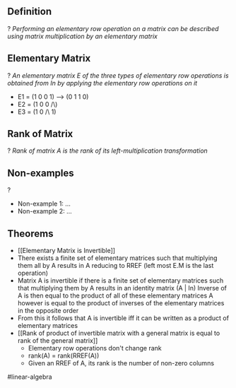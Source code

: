 
## Definition
?
*Performing an elementary row operation on a matrix can be described using matrix multiplication by an elementary matrix*

## Elementary Matrix
?
*An elementary matrix E of the three types of elementary row operations is obtained from In by applying the elementary row operations on it*
- E1 = (1 0 0 1) --> (0 1 1 0)
- E2 = (1 0 0 /\\)
- E3 = (1 0 /\\ 1)

## Rank of Matrix
?
*Rank of matrix A is the rank of its left-multiplication transformation*


## Non-examples
?
- Non-example 1: ...
- Non-example 2: ...

## Theorems
- [[Elementary Matrix is Invertible]]
- There exists a finite set of elementary matrices such that multiplying them all by A results in A reducing to RREF (left most E.M is the last operation)
- Matrix A is invertible if there is a finite set of elementary matrices such that multiplying them by A results in an identity matrix (A | In)
		Inverse of A is then equal to the product of all of these elementary matrices
		A however is equal to the product of inverses of the elementary matrices in the opposite order
- From this it follows that A is invertible iff it can be written as a product of elementary matrices
- [[Rank of product of invertible matrix with a general matrix is equal to rank of the general matrix]]
	- Elementary row operations don't change rank
	- rank(A) = rank(RREF(A))
	- Given an RREF of A, its rank is the number of non-zero columns 




#linear-algebra